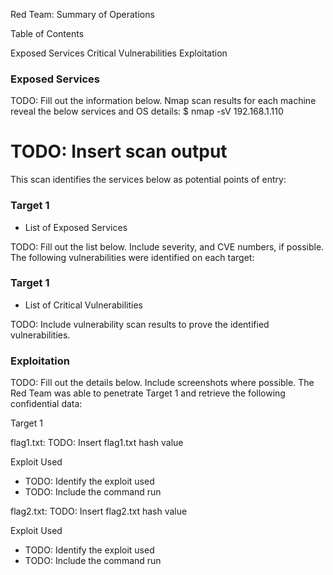 Red Team: Summary of Operations

Table of Contents

Exposed Services
Critical Vulnerabilities
Exploitation


### Exposed Services
TODO: Fill out the information below.
Nmap scan results for each machine reveal the below services and OS details:
$ nmap -sV 192.168.1.110
  # TODO: Insert scan output
This scan identifies the services below as potential points of entry:

### Target 1

- List of Exposed Services



TODO: Fill out the list below. Include severity, and CVE numbers, if possible.
The following vulnerabilities were identified on each target:

### Target 1

- List of Critical Vulnerabilities



TODO: Include vulnerability scan results to prove the identified vulnerabilities.

### Exploitation
TODO: Fill out the details below. Include screenshots where possible.
The Red Team was able to penetrate Target 1 and retrieve the following confidential data:

Target 1


flag1.txt: TODO: Insert flag1.txt hash value


Exploit Used

- TODO: Identify the exploit used
- TODO: Include the command run





flag2.txt: TODO: Insert flag2.txt hash value


Exploit Used

- TODO: Identify the exploit used
- TODO: Include the command run
